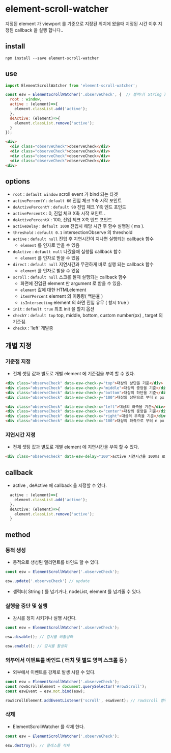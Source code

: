 # element-scroll-watcher
지정된 element 가 viewport 를 기준으로 지정된 위치에 왔을때 지정된 시간 이후 지정된 callback 을 실행 합니다..

## install
`npm install --save element-scroll-watcher`

## use

```js
import ElementScrollWatcher from 'element-scroll-watcher';

const esw = ElementScrollWatcher('.observeCheck', {  // 셀럭터( String ) 를 넘기거나, nodeList, element 를 넘겨줄 수 있다.
  root : window,
  active : (element)=>{
    element.classList.add('active');
  },
  deActive: (element)=>{
    element.classList.remove('active');
  }
});
```

```html
<div>
  <div class="observeCheck">observeCheck</div>
  <div class="observeCheck">observeCheck</div>
  <div class="observeCheck">observeCheck</div>
  <div class="observeCheck">observeCheck</div>
<div>
```

## options
- `root` : `default window` scroll event 가 bind 되는 타겟
- `activePercentY` : `default 60` 진입 체크 Y축 시작 포인트 
- `deActivePercentY`  : `default 90` 진입 체크 Y축 엔드 포인드
- `activePercentX` : 0, 진입 체크 X축 시작 포인트 .
- `deActivePercentX`  : 100, 진입 체크 X축 엔드 포인드
- `activeDelay` : `default 1000`  진입시 해당 시간 후 함수 실행됨 ( ms ).
- `threshold` : `default 0.1` intersectionObserve 의 threshold 
- `active` : `default null` 진입 후 지연시간이 지나면 실행되는 callback 함수
  - `element` 를 인자로 받을 수 있음
- `deActive` : `default null` 나갔을때 실행될 callback 함수
  - `element` 를 인자로 받을 수 있음
- `direct` : `default null` 지연시간과 무관하게 바로 실행 되는 callback 함수
  - `element` 를 인자로 받을 수 있음
- `scroll` : `default null` 스크롤 될때 실행되는 callback 함수
  - 화면에 진입된 element 만 argument 로 받을 수 있음.
  - `element` 값에 대한 HTMLelement 
  - `itemYPercent` element 의 이동량( 백분율 )
  - `isIntersecting` element 의 화면 진입 유무 ( 항시 true )
- `init` : `default true` 최초 init 을 할지 옵션
- `checkY` : `default top` top, middle, bottom, custom number(px) , target 의 기준점.
- `checkX` : 'left' 개발중

## 개별 지정
### 기준점 지정
- 전체 셋팅 값과 별도로 개별 element 에 기준점을 부여 할 수 있다.
```html
<div class="observeCheck" data-esw-check-y="top">대상의 상단을 기준</div>
<div class="observeCheck" data-esw-check-y="middle">대상의 중앙을 기준</div>
<div class="observeCheck" data-esw-check-y="bottom">대상의 하단을 기준</div>
<div class="observeCheck" data-esw-check-y="100">대상의 상단으로 부터 n px 아래를 기준</div>

<div class="observeCheck" data-esw-check-x="left">대상의 좌측을 기준</div>
<div class="observeCheck" data-esw-check-x="center">대상의 중앙을 기준</div>
<div class="observeCheck" data-esw-check-x="right">대상의 우측을 기준</div>
<div class="observeCheck" data-esw-check-x="100">대상의 좌측으로 부터 n px 우측을 기준</div>
```
### 지연시간 지정
- 전체 셋팅 값과 별도로 개별 element 에 지연시간을 부여 할 수 있다.
```html
<div class="observeCheck" data-esw-delay="100">active 지연시간을 100ms 로 설정</div>
```


## callback
- active , deActive 에 callback 을 지정할 수 있다.
```js
  active : (element)=>{
    element.classList.add('active');
  },
  deActive: (element)=>{
    element.classList.remove('active');
  }
```
## method
### 동적 생성
- 동적으로 생성된 엘리먼트를 바인드 할 수 있다.
```js
const esw = ElementScrollWatcher('.observeCheck');

esw.update('.observeCheck') // update
```
- 셀럭터( String ) 를 넘기거나, nodeList, element 를 넘겨줄 수 있다.

### 실행을 중단 및 실행
- 감시를 정지 시키거나 실행 시킨다.
```js
const esw = ElementScrollWatcher('.observeCheck');

esw.disable(); // 감시를 비활성화

esw.enable(); // 감시를 활성화
```
### 외부에서 이벤트를 바인드 ( 터치 및 별도 영역 스크롤 등 )
- 외부에서 이벤트를 강제로 발생 시킬 수 있다.
```js
const esw = ElementScrollWatcher('.observeCheck');
const rowScrollElement = document.querySelector('#rowScroll');
const eswEvent = esw.mot.bind(esw);

rowScrollElement.addEventListener('scroll', eswEvent); // rowScroll 영역에 스크롤 발생시 이벤트 발생.
```

### 삭제
- ElementScrollWatcher 를 삭제 한다.
```js
const esw = ElementScrollWatcher('.observeCheck');

esw.destroy(); // 클래스를 삭제
```